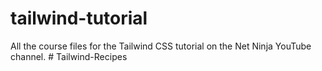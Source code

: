 # tailwind-tutorial
All the course files for the Tailwind CSS tutorial on the Net Ninja YouTube channel.
#   T a i l w i n d - R e c i p e s  
 